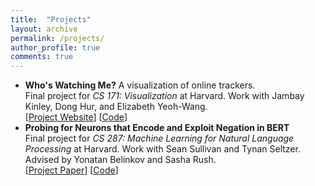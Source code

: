```yaml
---
title:  "Projects"
layout: archive 
permalink: /projects/
author_profile: true
comments: true
---
```


<ul>
<li><strong>Who's Watching Me?</strong> A visualization of online trackers.
<br>Final project for <i>CS 171: Visualization</i> at Harvard. Work with Jambay Kinley, Dong Hur, and Elizabeth Yeoh-Wang.
<br>[<a href = "https://github.com/eyw410/cs171-privacy-project">Project Website</a>] [<a href = "https://github.com/eyw410/cs171-privacy-project">Code</a>]
</li>

<li><strong>Probing for Neurons that Encode and Exploit Negation in BERT</strong>
<br>Final project for <i>CS 287: Machine Learning for Natural Language Processing</i> at Harvard. Work with Sean Sullivan and Tynan Seltzer. Advised by Yonatan Belinkov and Sasha Rush.
<br>[<a href = "../assets/pdfs/cs287_paper.pdf">Project Paper</a>] [<a href = "https://github.com/alexisjihyeross/cs287_causality_project">Code</a>]
</ul>

